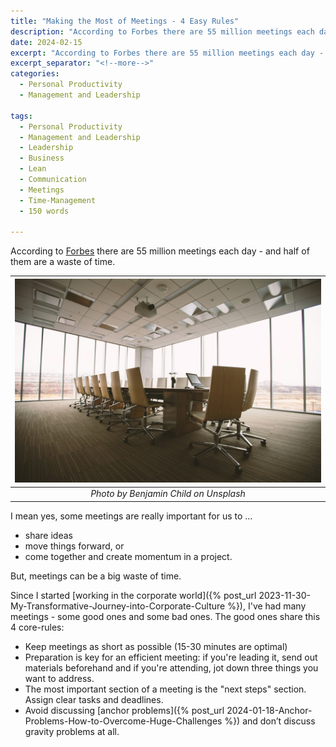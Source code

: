 ```yaml
---
title: "Making the Most of Meetings - 4 Easy Rules"
description: "According to Forbes there are 55 million meetings each day - and half of them are a waste of time. I mean yes, some meetings are really important for us to share ideas, move things forward, or come together and create momentum in a project. But, meetings can be a big waste of time."
date: 2024-02-15
excerpt: "According to Forbes there are 55 million meetings each day - and half of them are a waste of time."
excerpt_separator: "<!--more-->"
categories:
  - Personal Productivity
  - Management and Leadership

tags:
  - Personal Productivity
  - Management and Leadership
  - Leadership
  - Business
  - Lean
  - Communication
  - Meetings
  - Time-Management
  - 150 words

---
```


According to [Forbes](https://www.forbes.com/sites/peterhigh/2019/11/25/half-of-all-meetings-are-a-waste-of-timeheres-how-to-improve-them/) there are 55 million meetings each day - and half of them are a waste of time.

| ![image](/assets/images/benjamin-child-meetingroom-unsplash.jpg) |
|:--:|
| *Photo by Benjamin Child on Unsplash* |

I mean yes, some meetings are really important for us to …

- share ideas
- move things forward, or
- come together and create momentum in a project.

But, meetings can be a big waste of time.

Since I started [working in the corporate world]({% post_url 2023-11-30-My-Transformative-Journey-into-Corporate-Culture %}), I've had many meetings - some good ones and some bad ones. The good ones share this 4 core-rules:

- Keep meetings as short as possible (15-30 minutes are optimal)
- Preparation is key for an efficient meeting: if you're leading it, send out materials beforehand and if you're attending, jot down three things you want to address.
- The most important section of a meeting is the "next steps" section. Assign clear tasks and deadlines.
- Avoid discussing [anchor problems]({% post_url 2024-01-18-Anchor-Problems-How-to-Overcome-Huge-Challenges %}) and don’t discuss gravity problems at all.
